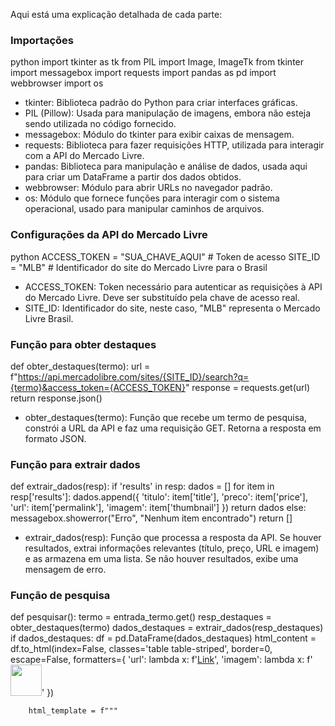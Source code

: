 Aqui está uma explicação detalhada de cada parte:

### Importações
python
import tkinter as tk
from PIL import Image, ImageTk
from tkinter import messagebox
import requests
import pandas as pd
import webbrowser
import os

- tkinter: Biblioteca padrão do Python para criar interfaces gráficas.
- PIL (Pillow): Usada para manipulação de imagens, embora não esteja sendo utilizada no código fornecido.
- messagebox: Módulo do tkinter para exibir caixas de mensagem.
- requests: Biblioteca para fazer requisições HTTP, utilizada para interagir com a API do Mercado Livre.
- pandas: Biblioteca para manipulação e análise de dados, usada aqui para criar um DataFrame a partir dos dados obtidos.
- webbrowser: Módulo para abrir URLs no navegador padrão.
- os: Módulo que fornece funções para interagir com o sistema operacional, usado para manipular caminhos de arquivos.

### Configurações da API do Mercado Livre
python
ACCESS_TOKEN = "SUA_CHAVE_AQUI" # Token de acesso
SITE_ID = "MLB" # Identificador do site do Mercado Livre para o Brasil

- ACCESS_TOKEN: Token necessário para autenticar as requisições à API do Mercado Livre. Deve ser substituído pela chave de acesso real.
- SITE_ID: Identificador do site, neste caso, "MLB" representa o Mercado Livre Brasil.

### Função para obter destaques
def obter_destaques(termo):
    url = f"https://api.mercadolibre.com/sites/{SITE_ID}/search?q={termo}&access_token={ACCESS_TOKEN}"
    response = requests.get(url)
    return response.json()

- obter_destaques(termo): Função que recebe um termo de pesquisa, constrói a URL da API e faz uma requisição GET. Retorna a resposta em formato JSON.

### Função para extrair dados
def extrair_dados(resp):
    if 'results' in resp:
        dados = []
        for item in resp['results']:
            dados.append({
                'titulo': item['title'],
                'preco': item['price'],
                'url': item['permalink'],
                'imagem': item['thumbnail']
            })
        return dados
    else:
        messagebox.showerror("Erro", "Nenhum item encontrado")
        return []

- extrair_dados(resp): Função que processa a resposta da API. Se houver resultados, extrai informações relevantes (título, preço, URL e imagem) e as armazena em uma lista. Se não houver resultados, exibe uma mensagem de erro.

### Função de pesquisa

def pesquisar():
    termo = entrada_termo.get()
    resp_destaques = obter_destaques(termo)
    dados_destaques = extrair_dados(resp_destaques)
    if dados_destaques:
        df = pd.DataFrame(dados_destaques)
        html_content = df.to_html(index=False, classes='table table-striped', border=0, escape=False, formatters={
            'url': lambda x: f'<a href="{x}" target="_blank">Link</a>',
            'imagem': lambda x: f'<img src="{x}" width="50">'
        })
        
        html_template = f"""
